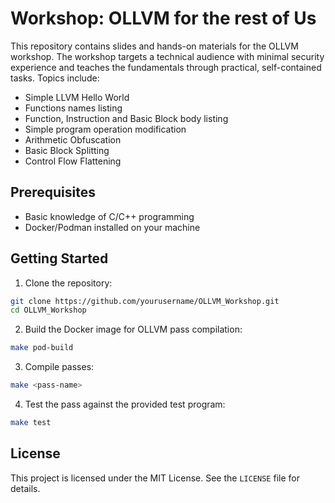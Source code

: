 # Workshop: OLLVM for the rest of Us

This repository contains slides and hands-on materials for the OLLVM workshop. The workshop targets a technical audience with minimal security experience and teaches the fundamentals through practical, self-contained tasks. Topics include:

* Simple LLVM Hello World 
* Functions names listing
* Function, Instruction and Basic Block body listing
* Simple program operation modification
* Arithmetic Obfuscation
* Basic Block Splitting
* Control Flow Flattening

## Prerequisites
* Basic knowledge of C/C++ programming
* Docker/Podman installed on your machine

## Getting Started
1. Clone the repository:
```bash
git clone https://github.com/yourusername/OLLVM_Workshop.git
cd OLLVM_Workshop
```

2. Build the Docker image for OLLVM pass compilation:
```bash
make pod-build
```

3. Compile passes:
```bash
make <pass-name>
```

4. Test the pass against the provided test program:
```bash
make test
```

## License
This project is licensed under the MIT License. See the `LICENSE` file for details.
